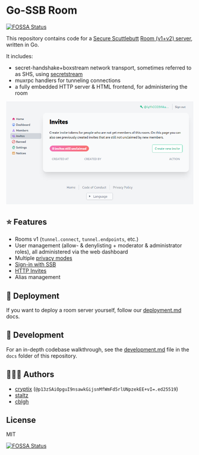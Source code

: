 # Go-SSB Room
[![FOSSA Status](https://app.fossa.com/api/projects/git%2Bgithub.com%2Fssb-ngi-pointer%2Fgo-ssb-room.svg?type=shield)](https://app.fossa.com/projects/git%2Bgithub.com%2Fssb-ngi-pointer%2Fgo-ssb-room?ref=badge_shield)

This repository contains code for a [Secure Scuttlebutt](https://ssb.nz) [Room (v1+v2) server](https://github.com/ssb-ngi-pointer/rooms2), written in Go.

It includes:
* secret-handshake+boxstream network transport, sometimes referred to as SHS, using [secretstream](https://github.com/cryptoscope/secretstream)
* muxrpc handlers for tunneling connections
* a fully embedded HTTP server & HTML frontend, for administering the room

![](./docs/images/screenshot.png)

## :star: Features

* Rooms v1 (`tunnel.connect`, `tunnel.endpoints`, etc.)
* User management (allow- & denylisting + moderator & administrator roles), all administered via the web dashboard
* Multiple [privacy modes](https://ssb-ngi-pointer.github.io/rooms2/#privacy-modes)
* [Sign-in with SSB](https://ssb-ngi-pointer.github.io/ssb-http-auth-spec/)
* [HTTP Invites](https://github.com/ssb-ngi-pointer/ssb-http-invite-spec)
* Alias management

## :rocket: Deployment

If you want to deploy a room server yourself, follow our [deployment.md](./docs/deployment.md) docs.

## :wrench: Development

For an in-depth codebase walkthrough, see the [development.md](./docs/development.md) file in the `docs` folder of this repository.

## :people_holding_hands: Authors

* [cryptix](https://github.com/cryptix) (`@p13zSAiOpguI9nsawkGijsnMfWmFd5rlUNpzekEE+vI=.ed25519`)
* [staltz](https://github.com/staltz)
* [cblgh](https://github.com/cblgh)

## License

MIT

[![FOSSA Status](https://app.fossa.com/api/projects/git%2Bgithub.com%2Fssb-ngi-pointer%2Fgo-ssb-room.svg?type=large)](https://app.fossa.com/projects/git%2Bgithub.com%2Fssb-ngi-pointer%2Fgo-ssb-room?ref=badge_large)